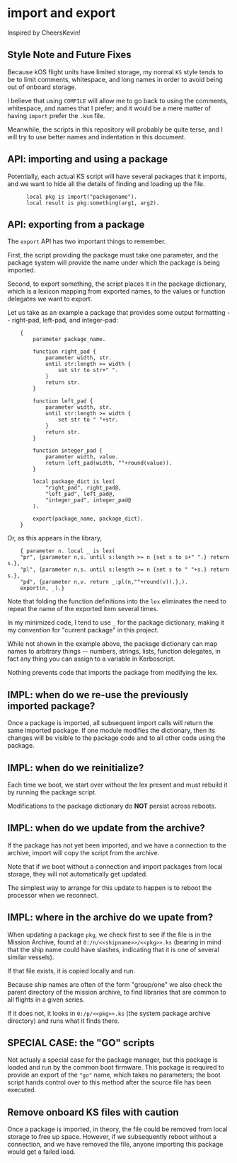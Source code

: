 # import and export

Inspired by CheersKevin!

## Style Note and Future Fixes

Because kOS flight units have limited storage, my normal `KS` style
tends to be to limit comments, whitespace, and long names in order
to avoid being out of onboard storage.

I believe that using `COMPILE` will allow me to go back to using the
comments, whitespace, and names that I prefer; and it would be a mere
matter of having `import` prefer the `.ksm` file.

Meanwhile, the scripts in this repository will probably be quite terse,
and I will try to use better names and indentation in this document.

## API: importing and using a package

Potentially, each actual KS script will have several packages
that it imports, and we want to hide all the details of finding
and loading up the file.

          local pkg is import("packagename").
          local result is pkg:something(arg1, arg2).

## API: exporting from a package

The `export` API has two important things to remember.

First, the script providing the package must take one parameter, and
the package system will provide the name under which the package is
being imported.

Second, to export something, the script places it in the package
dictionary, which is a lexicon mapping from exported names, to the
values or function delegates we want to export.

Let us take as an example a package that provides some output
formatting -- right-pad, left-pad, and integer-pad:

        {
            parameter package_name.

            function right_pad {
                parameter width, str.
                until str:length >= width {
                    set str to str+" ".
                }
                return str.
            }

            function left_pad {
                parameter width, str.
                until str:length >= width {
                    set str to " "+str.
                }
                return str.
            }

            function integer_pad {
                parameter width, value.
                return left_pad(width, ""+round(value)).
            }

            local package_dict is lex(
                "right_pad", right_pad@,
                "left_pad", left_pad@,
                "integer_pad", integer_pad@
            ).

            export(package_name, package_dict).
        }

Or, as this appears in the library,

        { parameter n. local _ is lex(
        "pr", {parameter n,s. until s:length >= n {set s to s+" ".} return s.},
        "pl", {parameter n,s. until s:length >= n {set s to " "+s.} return s.},
        "pd", {parameter n,v. return _:pl(n,""+round(v)).},).
        export(n, _).}

Note that folding the function definitions into the `lex` eliminates the
need to repeat the name of the exported item several times.

In my minimized code, I tend to use `_` for the package dictionary, making
it my convention for "current package" in this project.

While not shown in the example above, the package dictionary can map names
to arbitrary things -- numbers, strings, lists, function delegates, in fact
any thing you can assign to a variable in Kerboscript.

Nothing prevents code that imports the package from modifying the lex.

## IMPL: when do we re-use the previously imported package?

Once a package is imported, all subsequent import calls will return
the same imported package. If one module modifies the dictionary, then
its changes will be visible to the package code and to all other code
using the package.

## IMPL: when do we reinitialize?

Each time we boot, we start over without the lex present and must rebuild
it by running the package script.

Modifications to the package dictionary do **NOT** persist across reboots.

## IMPL: when do we update from the archive?

If the package has not yet been imported, and we have a connection
to the archive, import will copy the script from the archive.

Note that if we boot without a connection and import packages from
local storage, they will not automatically get updated.

The simplest way to arrange for this update to happen is to reboot the
processor when we reconnect.

## IMPL: where in the archive do we upate from?

When updating a package `pkg`, we check first to see if the file is in
the Mission Archive, found at `0:/n/<<shipname>>/<<pkg>>.ks` (bearing
in mind that the ship name could have slashes, indicating that it is
one of several similar vessels).

If that file exists, it is copied locally and run.

Because ship names are often of the form "group/one" we also check the
parent directory of the mission archive, to find libraries that are
common to all flights in a given series.

If it does not, it looks in `0:/p/<<pkg>>.ks` (the system package
archive directory) and runs what it finds there.

## SPECIAL CASE: the "GO" scripts

Not actualy a special case for the package manager, but this package
is loaded and run by the common boot firmware. This package is
required to provide an export of the `"go"` name, which takes no
parameters; the boot script hands control over to this method after
the source file has been executed.

## Remove onboard KS files with caution

Once a package is imported, in theory, the file could be removed from
local storage to free up space. However, if we subsequently reboot
without a connection, and we have removed the file, anyone importing
this package would get a failed load.
